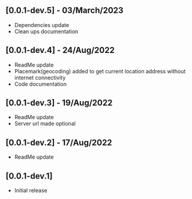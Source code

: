 ## [0.0.1-dev.5] - 03/March/2023
- Dependencies update
- Clean ups documentation

## [0.0.1-dev.4] - 24/Aug/2022
- ReadMe update
- Placemark(geocoding) added to get current location address without internet connectivity
- Code documentation

## [0.0.1-dev.3] - 19/Aug/2022
- ReadMe update
- Server url made optional

## [0.0.1-dev.2] - 17/Aug/2022
- ReadMe update

## [0.0.1-dev.1]
- Initial release
